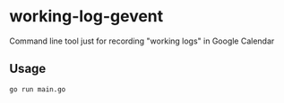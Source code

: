 # working-log-gevent

Command line tool just for recording "working logs" in Google Calendar

## Usage

```
go run main.go
```
